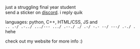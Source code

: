 just a struggling final year student\
send a sticker on [discord](https://discordapp.com/users/). i reply quik

languages: python, C++, HTML/CSS, JS and \
```.. .-/ .-../ .../--- .../ .--./ ./ .-/ -.- --/ ---/ .-./ .``` \
hehe

check out my website for more info :)
